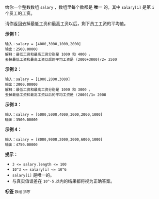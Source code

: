 给你一个整数数组 `salary` ，数组里每个数都是 **唯一** 的，其中 `salary[i]` 是第 `i` 个员工的工资。

请你返回去掉最低工资和最高工资以后，剩下员工工资的平均值。

 

 **示例 1：** 

```
输入：salary = [4000,3000,1000,2000]
输出：2500.00000
解释：最低工资和最高工资分别是 1000 和 4000 。
去掉最低工资和最高工资以后的平均工资是 (2000+3000)/2= 2500

```
 **示例 2：** 

```
输入：salary = [1000,2000,3000]
输出：2000.00000
解释：最低工资和最高工资分别是 1000 和 3000 。
去掉最低工资和最高工资以后的平均工资是 (2000)/1= 2000

```
 **示例 3：** 

```
输入：salary = [6000,5000,4000,3000,2000,1000]
输出：3500.00000

```
 **示例 4：** 

```
输入：salary = [8000,9000,2000,3000,6000,1000]
输出：4750.00000

```
 

 **提示：** 
-  `3 <= salary.length <= 100` 
-  `10^3 <= salary[i] <= 10^6` 
-  `salary[i]` 是唯一的。
- 与真实值误差在 `10^-5` 以内的结果都将视为正确答案。
 
**标签**
`数组` `排序` 

